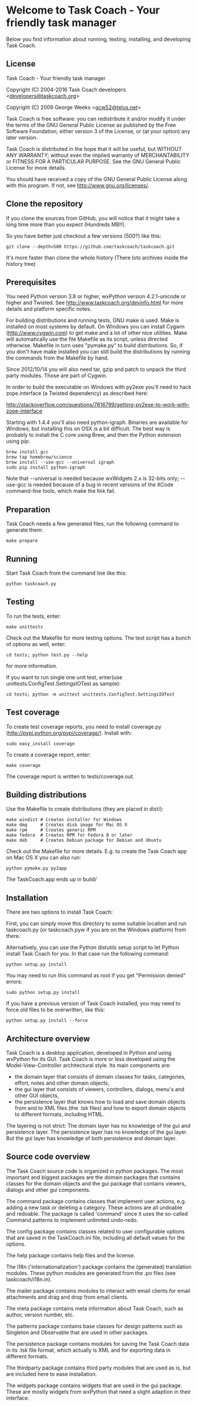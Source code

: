 # Welcome to Task Coach - Your friendly task manager

Below you find information about running, testing, installing, and 
developing Task Coach.

## License

Task Coach - Your friendly task manager

Copyright (C) 2004-2016 Task Coach developers \<developers@taskcoach.org\>

Copyright (C) 2009 George Weeks \<gcw52@telus.net\>

Task Coach is free software: you can redistribute it and/or modify
it under the terms of the GNU General Public License as published by
the Free Software Foundation, either version 3 of the License, or
(at your option) any later version.

Task Coach is distributed in the hope that it will be useful,
but WITHOUT ANY WARRANTY; without even the implied warranty of
MERCHANTABILITY or FITNESS FOR A PARTICULAR PURPOSE.  See the
GNU General Public License for more details.

You should have received a copy of the GNU General Public License
along with this program.  If not, see <http://www.gnu.org/licenses/>.

## Clone the repository

If you clone the sources from GitHub, you will notice that it might
take a long time more than you expect (Hundreds MB!!).

So you have better just checkout a few versions (500?) like this:

    git clone --depth=500 https://github.com/taskcoach/taskcoach.git

It's more faster than clone the whole history (There lots archives 
inside the history tree)

## Prerequisites

You need Python version 3.8 or higher, wxPython version 
4.2.1-unicode or higher and Twisted. See http://www.taskcoach.org/devinfo.html 
for more details and platform specific notes. 
    
For building distributions and running tests, GNU make is used. Make 
is installed on most systems by default. On Windows you can install 
Cygwin (http://www.cygwin.com) to get make and a lot of other nice 
utilities. Make will automatically use the file Makefile as its 
script, unless directed otherwise. Makefile in turn uses "pymake.py" 
to build distributions. So, if you don't have make installed you can
still build the distributions by running the commands from the 
Makefile by hand.

Since 2012/10/14 you will also need tar, gzip and patch to unpack the
third party modules. Those are part of Cygwin.

In order to build the executable on Windows with py2exe you'll need to
hack zope.interface (a Twisted dependency) as described here:

http://stackoverflow.com/questions/7816799/getting-py2exe-to-work-with-zope-interface

Starting with 1.4.4 you'll also need python-igraph. Binaries are
available for Windows, but installing this on OSX is a bit
difficult. The best way is probably to install the C core using Brew,
and then the Python extension using pip:

    brew install gcc
    brew tap homebrew/science
    brew install --use-gcc --universal igraph
    sudo pip install python-igraph

Note that --universal is needed because wxWidgets 2.x is 32-bits only;
--use-gcc is needed because of a bug in recent versions of the XCode
command-line tools, which make the link fail.

## Preparation

Task Coach needs a few generated files, run the following command
to generate them:

    make prepare

## Running

Start Task Coach from the command line like this:

    python taskcoach.py

## Testing

To run the tests, enter:

    make unittests

Check out the Makefile for more testing options. The test script
has a bunch of options as well, enter: 

    cd tests; python test.py --help

for more information.

If you want to run single one unit test, enter(use unittests.ConfigTest.SettingsIOTest as sample):

    cd tests; python -m unittest unittests.ConfigTest.SettingsIOTest

## Test coverage

To create test coverage reports, you need to install coverage.py
(http://pypi.python.org/pypi/coverage/). Install with:

    sudo easy_install coverage

To create a coverage report, enter:

    make coverage

The coverage report is written to tests/coverage.out.

## Building distributions

Use the Makefile to create distributions (they are placed in dist/):

    make windist # Creates installer for Windows
    make dmg     # Creates disk image for Mac OS X
    make rpm     # Creates generic RPM
    make fedora  # Creates RPM for Fedora 8 or later
    make deb     # Creates Debian package for Debian and Ubuntu

Check out the Makefile for more details. E.g. to create the Task
Coach app on Mac OS X you can also run:

    python pymake.py py2app

The TaskCoach.app ends up in build/

## Installation

There are two options to install Task Coach: 

First, you can simply move this directory to some suitable 
location and run taskcoach.py (or taskcoach.pyw if you are on 
the Windows platform) from there.

Alternatively, you can use the Python distutils setup script
to let Python install Task Coach for you. In that case run the
following command:

    python setup.py install

You may need to run this command as root if you get 
"Permission denied" errors:

    sudo python setup.py install

If you have a previous version of Task Coach installed, you may
need to force old files to be overwritten, like this:

    python setup.py install --force

## Architecture overview
  
Task Coach is a desktop application, developed in Python and using 
wxPython for its GUI. Task Coach is more or less developed using the 
Model-View-Controller architectural style. Its main components are:

* the domain layer that consists of domain classes for tasks, 
  categories, effort, notes and other domain objects,
* the gui layer that consists of viewers, controllers, dialogs, 
  menu's and other GUI objects,
* the persistence layer that knows how to load and save domain 
  objects from and to XML files (the .tsk files) and how to export 
  domain objects to different formats, including HTML.

The layering is not strict: The domain layer has no knowledge of the 
gui and persistence layer. The persistence layer has no knowledge of 
the gui layer. But the gui layer has knowledge of both persistence 
and domain layer.

## Source code overview

The Task Coach source code is organized in python packages. The most 
important and biggest packages are the domain packages that contains 
classes for the domain objects and the gui package that contains 
viewers, dialogs and other gui components.

The command package contains classes that implement user actions, 
e.g. adding a new task or deleting a category. These actions are all 
undoable and redoable. The package is called 'command' since it uses 
the so-called Command patterns to implement unlimited undo-redo.

The config package contains classes related to user configurable 
options that are saved in the TaskCoach.ini file, including all 
default values for the options.

The help package contains help files and the license.

The i18n ('internationalization') package contains the (generated) 
translation modules. These python modules are generated from the .po 
files (see taskcoach/i18n.in).

The mailer package contains modules to interact with email clients
for email attachments and drag and drop from email clients.

The meta package contains meta information about Task Coach, such as 
author, version number, etc.

The patterns package contains base classes for design patterns such 
as Singleton and Observable that are used in other packages.

The persistence package contains modules for saving the Task Coach 
data in its .tsk file format, which actually is XML and for exporting 
data in different formats.

The thirdparty package contains third party modules that are used as 
is, but are included here to ease installation.

The widgets package contains widgets that are used in the gui 
package. These are mostly widgets from wxPython that need a slight 
adaption in their interface.
